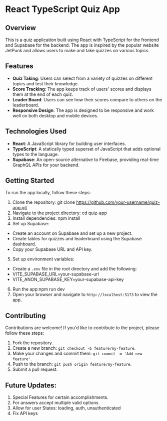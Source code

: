 # React TypeScript Quiz App

## Overview

This is a quiz application built using React with TypeScript for the frontend and Supabase for the backend. The app is inspired by the popular website JetPunk and allows users to make and take quizzes on various topics.

## Features

- **Quiz Taking**: Users can select from a variety of quizzes on different topics and test their knowledge.
- **Score Tracking**: The app keeps track of users' scores and displays them at the end of each quiz.
- **Leader Board**: Users can see how their scores compare to others on the leaderboard.
- **Responsive Design**: The app is designed to be responsive and work well on both desktop and mobile devices.

## Technologies Used

- **React**: A JavaScript library for building user interfaces.
- **TypeScript**: A statically typed superset of JavaScript that adds optional types to the language.
- **Supabase**: An open-source alternative to Firebase, providing real-time GraphQL APIs for your backend.

## Getting Started

To run the app locally, follow these steps:

1. Clone the repository: git clone https://github.com/your-username/quiz-app.git
2. Navigate to the project directory: cd quiz-app
3. Install dependencies: npm install
4. Set up Supabase:

- Create an account on Supabase and set up a new project.
- Create tables for quizzes and leaderboard using the Supabase dashboard.
- Copy your Supabase URL and API key.

5. Set up environment variables:

- Create a `.env` file in the root directory and add the following:
- VITE_SUPABASE_URL=your-supabase-url
- VITE_ANON_SUPABASE_KEY=your-supabase-api-key

6. Run the app:npm run dev
7. Open your browser and navigate to `http://localhost:5173` to view the app.

## Contributing

Contributions are welcome! If you'd like to contribute to the project, please follow these steps:

1. Fork the repository.
2. Create a new branch: `git checkout -b feature/my-feature`.
3. Make your changes and commit them: `git commit -m 'Add new feature'`.
4. Push to the branch: `git push origin feature/my-feature`.
5. Submit a pull request.

## Future Updates:

1. Special Features for certain accomplishments.
2. For answers accept multiple valid options
3. Allow for user States: loading, auth, unauthenticated
4. Fix API keys  